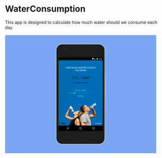 # WaterConsumption
This app is designed to calculate how much water should we consume each day.<br/><br/>
<img width="500px" src="mockup.png" />
